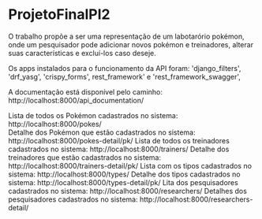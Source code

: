 # ProjetoFinalPI2

O trabalho propõe a ser uma representação de um labotarório pokémon, onde um pesquisador pode adicionar novos pokémon e treinadores,
alterar suas características e excluí-los caso deseje.

Os apps instalados para o funcionamento da API foram:
'django_filters', 'drf_yasg', 'crispy_forms', rest_framework' e 'rest_framework_swagger',

A documentação está disponível pelo caminho: http://localhost:8000/api_documentation/


Lista de todos os Pokémon cadastrados no sistema: http://localhost:8000/pokes/  
Detalhe dos Pokémon que estão cadastrados no sistema: http://localhost:8000/pokes-detail/pk/
Lista de todos os treinadores cadastrados no sistema: http://localhost:8000/trainers/
Detalhe dos treinadores que estão cadastrados no sistema: http://localhost:8000/trainers-detail/pk/
Lista com os tipos cadastrados no sistema: http://localhost:8000/types/
Detalhe dos tipos cadastrados no sistema: http://localhost:8000/types-detail/pk/
Lita dos pesquisadores cadastrados no sistema: http://localhost:8000/researchers/
Detalhes dos pesquisadores cadastrados no sistema: http://localhost:8000/researchers-detail/

